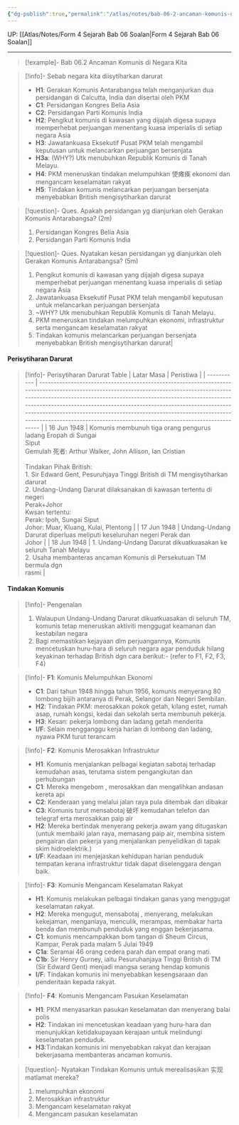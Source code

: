 ```yaml
---
{"dg-publish":true,"permalink":"/atlas/notes/bab-06-2-ancaman-komunis-di-negara-kita/"}
---
```


UP: [[Atlas/Notes/Form 4 Sejarah Bab 06 Soalan\|Form 4 Sejarah Bab 06 Soalan]]

---

> [!example]- Bab 06.2 Ancaman Komunis di Negara Kita

> [!info]- Sebab negara kita diisytiharkan darurat
> - **H1**: Gerakan Komunis Antarabangsa telah menganjurkan dua persidangan di Calcutta, India dan disertai oleh PKM
> - **C1**: Persidangan Kongres Belia Asia
> - **C2**: Persidangan Parti Komunis India 
> - **H2**: Pengikut komunis di kawasan yang dijajah digesa supaya memperhebat perjuangan menentang kuasa imperialis di setiap negara Asia 
> - **H3**: Jawatankuasa Eksekutif Pusat PKM telah  mengambil keputusan untuk melancarkan perjuangan bersenjata 
> - **H3a**: (WHY?) Utk menubuhkan Republik Komunis di Tanah Melayu.  
> - **H4**: PKM meneruskan tindakan melumpuhkan 使瘫痪 ekonomi dan mengancam keselamatan rakyat 
> - **H5**: Tindakan komunis melancarkan perjuangan bersenjata menyebabkan British mengisytiharkan darurat 

> [!question]- Ques. Apakah persidangan yg dianjurkan oleh Gerakan Komunis Antarabangsa? (2m) 
> 1. Persidangan Kongres Belia Asia 
> 2. Persidangan Parti Komunis India 

> [!question]- Ques. Nyatakan kesan persidangan yg dianjurkan oleh Gerakan Komunis Antarabangsa? (5m)  
> 1. Pengikut komunis di kawasan yang dijajah digesa supaya memperhebat perjuangan menentang kuasa imperialis di setiap negara Asia 
> 2. Jawatankuasa Eksekutif Pusat PKM telah mengambil keputusan untuk melancarkan perjuangan bersenjata  
> 3. ~WHY? Utk menubuhkan Republik Komunis di Tanah Melayu.  
> 4. PKM meneruskan tindakan melumpuhkan ekonomi, infrastruktur serta mengancam keselamatan rakyat 
> 5. Tindakan komunis melancarkan perjuangan bersenjata menyebabkan British mengisytiharkan darurat|


#### Perisytiharan Darurat

> [!info]- Perisytiharan Darurat Table
> | Latar Masa  | Peristiwa                                                                                                                                                                                                                                                                                                                                                                                                                                        |
> | ----------- | ------------------------------------------------------------------------------------------------------------------------------------------------------------------------------------------------------------------------------------------------------------------------------------------------------------------------------------------------------------------------------------------------------------------------------------------------ |
> | 16 Jun 1948 | Komunis membunuh tiga orang pengurus ladang Eropah di Sungai  <br>Siput  <br>Gemulah 死者: Arthur Walker, John Allison, Ian Cristian  <br><br>Tindakan Pihak British:  <br>1. Sir Edward Gent, Pesuruhjaya Tinggi British di TM mengisytiharkan  <br>darurat <br>2. Undang-Undang Darurat dilaksanakan di kawasan tertentu di negeri  <br>Perak+Johor <br>Kwsan tertentu:  <br>Perak: Ipoh, Sungai Siput  <br>Johor: Muar, Kluang, Kulai, Plentong |
> | 17 Jun 1948 | Undang-Undang Darurat diperluas meliputi keseluruhan negeri Perak dan  <br>Johor                                                                                                                                                                                                                                                                                                                                                                 |
> | 18 Jun 1948 | 1. Undang-Undang Darurat dikuatkuasakan ke seluruh Tanah Melayu  <br>2. Usaha membanteras ancaman Komunis di Persekutuan TM bermula dgn  <br>rasmi                                                                                                                                                                                                                                                                                               |

#### Tindakan Komunis

> [!info]- Pengenalan
> 1. Walaupun Undang-Undang Darurat dikuatkuasakan di seluruh TM, komunis tetap meneruskan aktiviti menggugat  keamanan  dan kestabilan negara
> 2. Bagi memastikan kejayaan dlm perjuangannya, Komunis mencetuskan huru-hara di seluruh negara agar penduduk hilang keyakinan terhadap British dgn cara berikut:- (refer to F1, F2, F3, F4) 

> [!info]- **F1**: Komunis Melumpuhkan Ekonomi          
> - **C1**: Dari tahun 1948 hingga tahun 1956, komunis menyerang 80 lombong bijih antaranya di Perak, Selangor dan Negeri Sembilan.   
> - **H2**: Tindakan PKM: merosakkan pokok getah, kilang estet, rumah asap, rumah kongsi, kedai dan sekolah serta membunuh pekerja.           
> - **H3**: Kesan: pekerja lombong dan ladang getah menderita           
> - **I/F**: Selain mengganggu kerja harian di lombong dan ladang, nyawa PKM turut terancam   

> [!info]- **F2**: Komunis Merosakkan Infrastruktur          
> - **H1**: Komunis menjalankan pelbagai kegiatan sabotaj terhadap kemudahan asas, terutama sistem pengangkutan dan perhubungan   
> - **C1**: Mereka mengebom , merosakkan dan mengalihkan andasan kereta api 
> - **C2**: Kenderaan yang melalui jalan raya pula ditembak  dan dibakar 
> - **C3**: Komunis turut mensabotaj 破坏 kemudahan telefon dan telegraf erta merosakkan paip air  
> - **H2**: Mereka bertindak menyerang pekerja awam yang ditugaskan (untuk membaiki jalan raya, memasang paip air, membina sistem pengairan dan pekerja yang menjalankan penyelidikan di tapak skim hidroelektrik.)  
> - **I/F**: Keadaan ini menjejaskan kehidupan harian penduduk tempatan kerana infrastruktur tidak dapat diselenggara dengan baik. 

> [!info]- **F3**: Komunis Mengancam Keselamatan Rakyat    
> - **H1**: Komunis melakukan pelbagai tindakan ganas yang menggugat keselamatan rakyat.           
> - **H2**: Mereka mengugut, mensabotaj , menyerang, melakukan kekejaman, menganiaya, menculik, merampas, membakar harta benda dan membunuh penduduk yang enggan bekerjasama.  
> - **C1**: komunis mencampakkan bom tangan di Sheum Circus, Kampar, Perak pada malam 5 Julai 1949      
> - **C1a**: Seramai 46 orang cedera parah dan empat orang mati.   
> - **C1b**: Sir Henry Gurney, iaitu Pesuruhanjaya Tinggi British di TM (Sir Edward Gent) menjadi mangsa serang hendap komunis        
> - **I/F**: Tindakan komunis ini menyebabkan kesengsaraan dan penderitaan kepada rakyat. 

> [!info]- **F4**: Komunis Mengancam Pasukan Keselamatan  
> - **H1**: PKM menyasarkan pasukan keselamatan dan menyerang balai polis
> - **H2**: Tindakan ini mencetuskan keadaan yang huru-hara dan menunjukkan ketidakupayaan kerajaan untuk melindungi keselamatan penduduk.  
> - **H3**:Tindakan komunis ini menyebabkan rakyat dan kerajaan bekerjasama membanteras ancaman komunis.  


> [!question]- Nyatakan Tindakan Komunis untuk merealisasikan 实现 matlamat mereka?  
> 1. melumpuhkan ekonomi  
> 2. Merosakkan infrastruktur  
> 3. Mengancam keselamatan rakyat  
> 4. Mengancam pasukan keselamatan